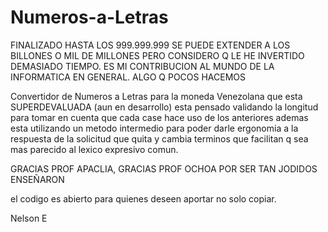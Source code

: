 # Numeros-a-Letras
FINALIZADO HASTA LOS 999.999.999 SE PUEDE EXTENDER A LOS BILLONES O MIL DE MILLONES PERO CONSIDERO Q LE HE INVERTIDO DEMASIADO TIEMPO. ES MI CONTRIBUCION AL MUNDO DE LA INFORMATICA EN GENERAL. ALGO Q POCOS HACEMOS

Convertidor de Numeros a Letras para la moneda Venezolana que esta SUPERDEVALUADA (aun en desarrollo)
esta pensado validando la longitud para tomar en cuenta que cada case hace uso de los anteriores
ademas esta utilizando un metodo intermedio para poder darle ergonomia a la respuesta de la solicitud que quita y cambia terminos que facilitan q sea mas parecido al lexico expresivo comun.

GRACIAS PROF APACLIA, GRACIAS PROF OCHOA POR SER TAN JODIDOS ENSEÑARON 

el codigo es abierto  para quienes deseen aportar no solo copiar. 

Nelson E
